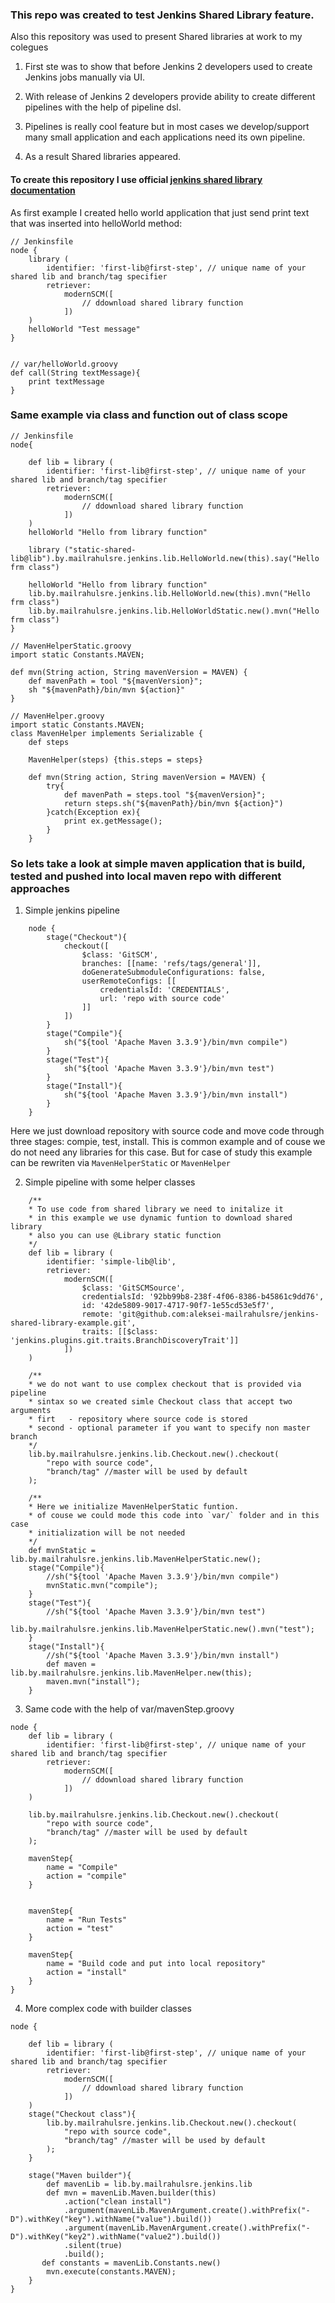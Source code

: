 ### This repo was created to test Jenkins Shared Library feature.

Also this repository was used to present Shared libraries at work to my colegues

1. First ste was to show that before Jenkins 2 developers used to create Jenkins jobs manually via UI.

2. With release of Jenkins 2 developers provide ability to create different pipelines with the help of pipeline dsl.

3. Pipelines  is really cool feature but in most cases we develop/support many small application and each applications need its own pipeline.

4. As a result Shared libraries appeared.

#### To create this repository I use official [jenkins shared library documentation](https://jenkins.io/doc/book/pipeline/shared-libraries/)

As first example I created hello world application that just send print text that was inserted into helloWorld method:

```
// Jenkinsfile
node {
	library (
		identifier: 'first-lib@first-step', // unique name of your shared lib and branch/tag specifier 
		retriever: 
			modernSCM([
                // ddownload shared library function
			])
	)
	helloWorld "Test message"
}


// var/helloWorld.groovy
def call(String textMessage){
	print textMessage
}
```

### Same example via class and function out of class scope
```
// Jenkinsfile
node{

	def lib = library (
		identifier: 'first-lib@first-step', // unique name of your shared lib and branch/tag specifier 
		retriever: 
			modernSCM([
                // ddownload shared library function
			])
	)
	helloWorld "Hello from library function"
	
    library ("static-shared-lib@lib").by.mailrahulsre.jenkins.lib.HelloWorld.new(this).say("Hello frm class")

    helloWorld "Hello from library function"
    lib.by.mailrahulsre.jenkins.lib.HelloWorld.new(this).mvn("Hello frm class")
    lib.by.mailrahulsre.jenkins.lib.HelloWorldStatic.new().mvn("Hello frm class")
}

// MavenHelperStatic.groovy
import static Constants.MAVEN;

def mvn(String action, String mavenVersion = MAVEN) {
    def mavenPath = tool "${mavenVersion}";
    sh "${mavenPath}/bin/mvn ${action}"
}

// MavenHelper.groovy
import static Constants.MAVEN;
class MavenHelper implements Serializable {
    def steps
    
    MavenHelper(steps) {this.steps = steps}

    def mvn(String action, String mavenVersion = MAVEN) {
        try{
            def mavenPath = steps.tool "${mavenVersion}";
            return steps.sh("${mavenPath}/bin/mvn ${action}")
        }catch(Exception ex){
            print ex.getMessage();
        }
    }
```

### So lets take a look at simple maven application that is build, tested and pushed into local maven repo with different approaches

1. Simple jenkins pipeline

```
    node {
        stage("Checkout"){
            checkout([
                $class: 'GitSCM', 
                branches: [[name: 'refs/tags/general']], 
                doGenerateSubmoduleConfigurations: false, 
                userRemoteConfigs: [[
                    credentialsId: 'CREDENTIALS', 
                    url: 'repo with source code'
                ]]
            ])
        }
        stage("Compile"){
            sh("${tool 'Apache Maven 3.3.9'}/bin/mvn compile")
        }
        stage("Test"){
            sh("${tool 'Apache Maven 3.3.9'}/bin/mvn test")
        }
        stage("Install"){
            sh("${tool 'Apache Maven 3.3.9'}/bin/mvn install")
        }
    }
```

Here we just download repository with source code and move code through three stages: compie, test, install. This is common example and of couse we do not need any libraries for this case. But for case of study this example can be rewriten via `MavenHelperStatic` or `MavenHelper`

2. Simple pipeline with some helper classes
```
    /**
    * To use code from shared library we need to initalize it
    * in this example we use dynamic funtion to download shared library
    * also you can use @Library static function
    */
	def lib = library (
		identifier: 'simple-lib@lib', 
		retriever: 
			modernSCM([
				$class: 'GitSCMSource', 
				credentialsId: '92bb99b8-238f-4f06-8386-b45861c9dd76', 
				id: '42de5809-9017-4717-90f7-1e55cd53e5f7', 
				remote: 'git@github.com:aleksei-mailrahulsre/jenkins-shared-library-example.git', 
				traits: [[$class: 'jenkins.plugins.git.traits.BranchDiscoveryTrait']]
			])
	)

    /**
    * we do not want to use complex checkout that is provided via pipeline 
    * sintax so we created simle Checkout class that accept two arguments
    * firt   - repository where source code is stored
    * second - optional parameter if you want to specify non master branch
    */ 
    lib.by.mailrahulsre.jenkins.lib.Checkout.new().checkout(
        "repo with source code",
        "branch/tag" //master will be used by default
    );

    /**
    * Here we initialize MavenHelperStatic funtion.
    * of couse we could mode this code into `var/` folder and in this case 
    * initialization will be not needed 
    */
    def mvnStatic = lib.by.mailrahulsre.jenkins.lib.MavenHelperStatic.new();
    stage("Compile"){
        //sh("${tool 'Apache Maven 3.3.9'}/bin/mvn compile")
        mvnStatic.mvn("compile");
    }
    stage("Test"){
        //sh("${tool 'Apache Maven 3.3.9'}/bin/mvn test")
        lib.by.mailrahulsre.jenkins.lib.MavenHelperStatic.new().mvn("test");
    }
    stage("Install"){
        //sh("${tool 'Apache Maven 3.3.9'}/bin/mvn install")
        def maven = lib.by.mailrahulsre.jenkins.lib.MavenHelper.new(this);
        maven.mvn("install");
    }
```

3. Same code with the help of var/mavenStep.groovy
```
node {
	def lib = library (
		identifier: 'first-lib@first-step', // unique name of your shared lib and branch/tag specifier 
		retriever: 
			modernSCM([
                // ddownload shared library function
			])
	)

    lib.by.mailrahulsre.jenkins.lib.Checkout.new().checkout(
        "repo with source code",
        "branch/tag" //master will be used by default
    );

    mavenStep{
        name = "Compile"
        action = "compile"
    }


    mavenStep{
        name = "Run Tests"
        action = "test"
    }
    
    mavenStep{
        name = "Build code and put into local repository"
        action = "install"
    }
}
```
4. More complex code with builder classes
```
node {

	def lib = library (
		identifier: 'first-lib@first-step', // unique name of your shared lib and branch/tag specifier 
		retriever: 
			modernSCM([
                // ddownload shared library function
			])
	)
    stage("Checkout class"){
        lib.by.mailrahulsre.jenkins.lib.Checkout.new().checkout(
            "repo with source code",
            "branch/tag" //master will be used by default
        );
    }

    stage("Maven builder"){
        def mavenLib = lib.by.mailrahulsre.jenkins.lib
        def mvn = mavenLib.Maven.builder(this)
            .action("clean install")
            .argument(mavenLib.MavenArgument.create().withPrefix("-D").withKey("key").withName("value").build())
            .argument(mavenLib.MavenArgument.create().withPrefix("-D").withKey("key2").withName("value2").build())
            .silent(true)
            .build();
       def constants = mavenLib.Constants.new()
        mvn.execute(constants.MAVEN);
    }
}
```